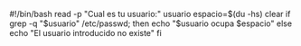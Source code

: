 #!/bin/bash
read -p "Cual es tu usuario:" usuario
espacio=$(du -hs)
clear
if grep -q "$usuario" /etc/passwd; then
echo    "$usuario ocupa $espacio" 
else 
echo "El usuario introducido no existe"
fi

